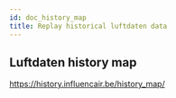 ```yaml
---
id: doc_history_map
title: Replay historical luftdaten data
---
```


## Luftdaten history map

https://history.influencair.be/history_map/